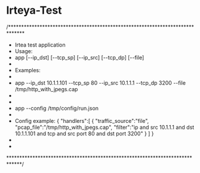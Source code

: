 # Irteya-Test

/******************************************************************************
 * Irtea test application
 * Usage:
 * app  [--ip_dst] [--tcp_sp] [--ip_src] [--tcp_dp] [--file]
 *
 * Examples:
 *
 * app --ip_dst 10.1.1.101 --tcp_sp 80 --ip_src 10.1.1.1 --tcp_dp 3200 --file /tmp/http_with_jpegs.cap
 *
 *
 * app --config /tmp/config/run.json
 *
 * Config example:
    {
       "handlers":[
          {
             "traffic_source":"file",
             "pcap_file":"/tmp/http_with_jpegs.cap",
             "filter":"ip and src 10.1.1.1 and dst 10.1.1.101 and tcp and src port 80 and dst port 3200"
          }
       ]
    }
 *
 *
 *****************************************************************************/